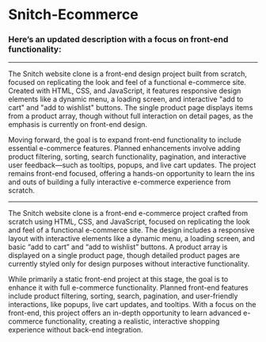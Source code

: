 # Snitch-Ecommerce

### Here’s an updated description with a focus on front-end functionality:

---

The Snitch website clone is a front-end design project built from scratch, focused on replicating the look and feel of a functional e-commerce site. Created with HTML, CSS, and JavaScript, it features responsive design elements like a dynamic menu, a loading screen, and interactive "add to cart" and "add to wishlist" buttons. The single product page displays items from a product array, though without full interaction on detail pages, as the emphasis is currently on front-end design.

Moving forward, the goal is to expand front-end functionality to include essential e-commerce features. Planned enhancements involve adding product filtering, sorting, search functionality, pagination, and interactive user feedback—such as tooltips, popups, and live cart updates. The project remains front-end focused, offering a hands-on opportunity to learn the ins and outs of building a fully interactive e-commerce experience from scratch.

---

The Snitch website clone is a front-end e-commerce project crafted from scratch using HTML, CSS, and JavaScript, focused on replicating the look and feel of a functional e-commerce site. The design includes a responsive layout with interactive elements like a dynamic menu, a loading screen, and basic “add to cart” and “add to wishlist” buttons. A product array is displayed on a single product page, though detailed product pages are currently styled only for design purposes without interactive functionality.

While primarily a static front-end project at this stage, the goal is to enhance it with full e-commerce functionality. Planned front-end features include product filtering, sorting, search, pagination, and user-friendly interactions, like popups, live cart updates, and tooltips. With a focus on the front-end, this project offers an in-depth opportunity to learn advanced e-commerce functionality, creating a realistic, interactive shopping experience without back-end integration.
